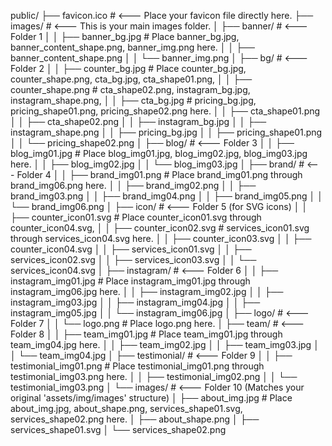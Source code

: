 public/
├── favicon.ico             # <--- Place your favicon file directly here.
├── images/                 # <--- This is your main images folder.
│   ├── banner/             # <--- Folder 1
│   │   ├── banner_bg.jpg   # Place banner_bg.jpg, banner_content_shape.png, banner_img.png here.
│   │   ├── banner_content_shape.png
│   │   └── banner_img.png
│   ├── bg/                 # <--- Folder 2
│   │   ├── counter_bg.jpg  # Place counter_bg.jpg, counter_shape.png, cta_bg.jpg, cta_shape01.png,
│   │   ├── counter_shape.png # cta_shape02.png, instagram_bg.jpg, instagram_shape.png,
│   │   ├── cta_bg.jpg      # pricing_bg.jpg, pricing_shape01.png, pricing_shape02.png here.
│   │   ├── cta_shape01.png
│   │   ├── cta_shape02.png
│   │   ├── instagram_bg.jpg
│   │   ├── instagram_shape.png
│   │   ├── pricing_bg.jpg
│   │   ├── pricing_shape01.png
│   │   └── pricing_shape02.png
│   ├── blog/               # <--- Folder 3
│   │   ├── blog_img01.jpg  # Place blog_img01.jpg, blog_img02.jpg, blog_img03.jpg here.
│   │   ├── blog_img02.jpg
│   │   └── blog_img03.jpg
│   ├── brand/              # <--- Folder 4
│   │   ├── brand_img01.png # Place brand_img01.png through brand_img06.png here.
│   │   ├── brand_img02.png
│   │   ├── brand_img03.png
│   │   ├── brand_img04.png
│   │   ├── brand_img05.png
│   │   └── brand_img06.png
│   ├── icon/               # <--- Folder 5 (for SVG icons)
│   │   ├── counter_icon01.svg # Place counter_icon01.svg through counter_icon04.svg,
│   │   ├── counter_icon02.svg # services_icon01.svg through services_icon04.svg here.
│   │   ├── counter_icon03.svg
│   │   ├── counter_icon04.svg
│   │   ├── services_icon01.svg
│   │   ├── services_icon02.svg
│   │   ├── services_icon03.svg
│   │   └── services_icon04.svg
│   ├── instagram/          # <--- Folder 6
│   │   ├── instagram_img01.jpg # Place instagram_img01.jpg through instagram_img06.jpg here.
│   │   ├── instagram_img02.jpg
│   │   ├── instagram_img03.jpg
│   │   ├── instagram_img04.jpg
│   │   ├── instagram_img05.jpg
│   │   └── instagram_img06.jpg
│   ├── logo/               # <--- Folder 7
│   │   └── logo.png        # Place logo.png here.
│   ├── team/               # <--- Folder 8
│   │   ├── team_img01.jpg  # Place team_img01.jpg through team_img04.jpg here.
│   │   ├── team_img02.jpg
│   │   ├── team_img03.jpg
│   │   └── team_img04.jpg
│   ├── testimonial/        # <--- Folder 9
│   │   ├── testimonial_img01.png # Place testimonial_img01.png through testimonial_img03.png here.
│   │   ├── testimonial_img02.png
│   │   └── testimonial_img03.png
│   └── images/             # <--- Folder 10 (Matches your original 'assets/img/images' structure)
│       ├── about_img.jpg   # Place about_img.jpg, about_shape.png, services_shape01.svg, services_shape02.png here.
│       ├── about_shape.png
│       ├── services_shape01.svg
│       └── services_shape02.png